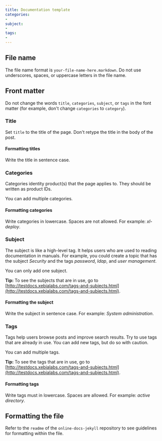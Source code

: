 ```yaml
---
title: Documentation template
categories:
- 
subject:
- 
tags:
-  
---
```


## File name

The file name format is `your-file-name-here.markdown`. Do not use underscores, spaces, or uppercase letters in the file name.

## Front matter

Do not change the words `title`, `categories`, `subject`, or `tags` in the font matter (for example, don't change `categories` to `category`).

### Title

Set `title` to the title of the page. Don't retype the title in the body of the post.

#### Formatting titles

Write the title in sentence case.

### Categories

Categories identity product(s) that the page applies to. They should be written as product IDs.

You can add multiple categories.

#### Formatting categories

Write categories in lowercase. Spaces are not allowed. For example: *xl-deploy*.

### Subject

The subject is like a high-level tag. It helps users who are used to reading documentation in manuals. For example, you could create a topic that has the subject *Security* and the tags *password*, *ldap*, and *user management*.

You can only add one subject.

**Tip:** To see the subjects that are in use, go to [http://testdocs.xebialabs.com/tags-and-subjects.html](http://testdocs.xebialabs.com/tags-and-subjects.html).

#### Formatting the subject

Write the subject in sentence case. For example: *System administration*.

### Tags

Tags help users browse posts and improve search results. Try to use tags that are already in use. You can add new tags, but do so with caution.

You can add multiple tags.

**Tip:** To see the tags that are in use, go to [http://testdocs.xebialabs.com/tags-and-subjects.html](http://testdocs.xebialabs.com/tags-and-subjects.html).

#### Formatting tags

Write tags must in lowercase. Spaces are allowed. For example: *active directory*.

## Formatting the file

Refer to the `readme` of the `online-docs-jekyll` repository to see guidelines for formatting within the file.
